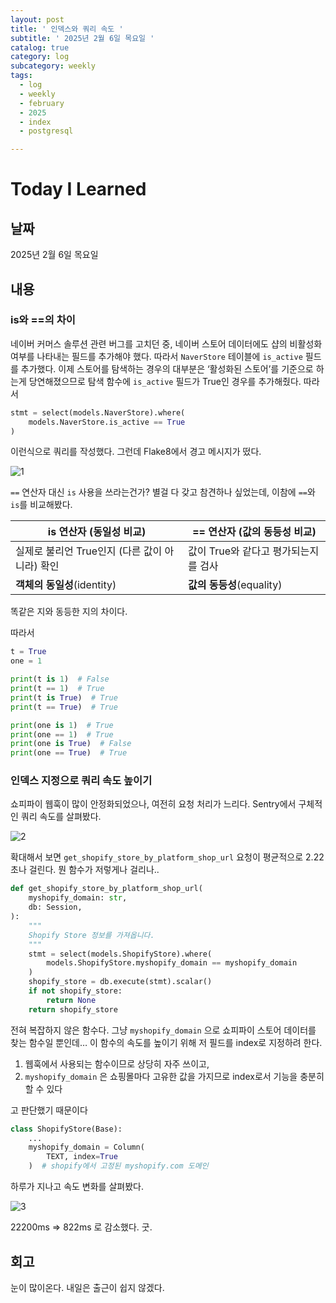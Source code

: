 ```yaml
---
layout: post
title: ' 인덱스와 쿼리 속도 '
subtitle: ' 2025년 2월 6일 목요일 '
catalog: true
category: log
subcategory: weekly
tags:
  - log
  - weekly
  - february
  - 2025
  - index
  - postgresql

---
```


# Today I Learned

## 날짜

2025년 2월 6일 목요일

## 내용

### is와 ==의 차이

네이버 커머스 솔루션 관련 버그를 고치던 중, 네이버 스토어 데이터에도 샵의 비활성화 여부를 나타내는 필드를 추가해야 했다. 따라서 `NaverStore` 테이블에 `is_active` 필드를 추가했다. 이제 스토어를 탐색하는 경우의 대부분은 ‘활성화된 스토어’를 기준으로 하는게 당연해졌으므로 탐색 함수에 `is_active` 필드가 True인 경우를 추가해줬다. 따라서

```python
stmt = select(models.NaverStore).where(
	models.NaverStore.is_active == True
)
```

이런식으로 쿼리를 작성했다. 그런데 Flake8에서 경고 메시지가 떴다.

![1](https://cdn.jsdelivr.net/gh/importunate-dev/importunate-dev.github.io/img/log/2025/02/06/1.webp)


`==` 연산자 대신 `is` 사용을 쓰라는건가? 별걸 다 갖고 참견하나 싶었는데, 이참에 `==`와 `is`를 비교해봤다.

| **is 연산자 (동일성 비교)** | **== 연산자 (값의 동등성 비교)** |
| --- | --- |
| 실제로 불리언 True인지 (다른 값이 아니라) 확인 |  값이 True와 같다고 평가되는지를 검사 |
| **객체의 동일성**(identity) | **값의 동등성**(equality) |

똑같은 지와 동등한 지의 차이다.

따라서

```python
t = True
one = 1

print(t is 1)  # False
print(t == 1)  # True
print(t is True)  # True
print(t == True)  # True

print(one is 1)  # True
print(one == 1)  # True
print(one is True)  # False
print(one == True)  # True
```

### 인덱스 지정으로 쿼리 속도 높이기

쇼피파이 웹훅이 많이 안정화되었으나, 여전히 요청 처리가 느리다. Sentry에서 구체적인 쿼리 속도를 살펴봤다.

![2](https://cdn.jsdelivr.net/gh/importunate-dev/importunate-dev.github.io/img/log/2025/02/06/2.webp)


확대해서 보면 `get_shopify_store_by_platform_shop_url` 요청이 평균적으로 2.22초나 걸린다. 뭔 함수가 저렇게나 걸리나..

```python
def get_shopify_store_by_platform_shop_url(
    myshopify_domain: str,
    db: Session,
):
    """
    Shopify Store 정보를 가져옵니다.
    """
    stmt = select(models.ShopifyStore).where(
        models.ShopifyStore.myshopify_domain == myshopify_domain
    )
    shopify_store = db.execute(stmt).scalar()
    if not shopify_store:
        return None
    return shopify_store
```

전혀 복잡하지 않은 함수다. 그냥 `myshopify_domain` 으로 쇼피파이 스토어 데이터를 찾는 함수일 뿐인데… 이 함수의 속도를 높이기 위해 저 필드를 index로 지정하려 한다.

1. 웹훅에서 사용되는 함수이므로 상당히 자주 쓰이고,
2. `myshopify_domain` 은 쇼핑몰마다 고유한 값을 가지므로 index로서 기능을 충분히 할 수 있다

고 판단했기 때문이다

```python
class ShopifyStore(Base):
    ...
    myshopify_domain = Column(
        TEXT, index=True
    )  # shopify에서 고정된 myshopify.com 도메인
```

하루가 지나고 속도 변화를 살펴봤다.

![3](https://cdn.jsdelivr.net/gh/importunate-dev/importunate-dev.github.io/img/log/2025/02/06/3.webp)


22200ms ⇒ 822ms 로 감소했다. 굿.

## 회고

눈이 많이온다. 내일은 출근이 쉽지 않겠다.